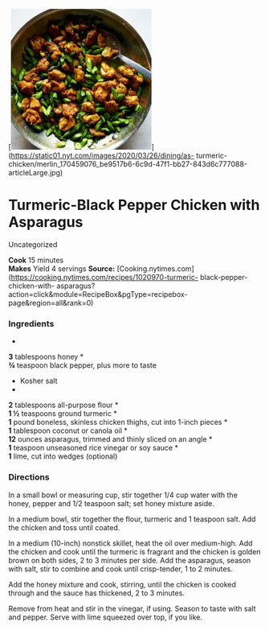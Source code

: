 ﻿

[![](./images/6440b5c8-945b-4d24-9052-328dbbe88f0f.jpg)](https://static01.nyt.com/images/2020/03/26/dining/as-
turmeric-
chicken/merlin_170459076_be9517b6-6c9d-47f1-bb27-843d6c777088-articleLarge.jpg)

#  Turmeric-Black Pepper Chicken with Asparagus

Uncategorized

  
**Cook** 15 minutes  
**Makes** Yield 4 servings
**Source:** [Cooking.nytimes.com](https://cooking.nytimes.com/recipes/1020970-turmeric-
black-pepper-chicken-with-
asparagus?action=click&module=RecipeBox&pgType=recipebox-
page&region=all&rank=0)

###  Ingredients

  *  
**3** tablespoons honey
  *   
**¾** teaspoon black pepper, plus more to taste
  * Kosher salt
  *   
**2** tablespoons all-purpose flour
  *   
**1 ½** teaspoons ground turmeric
  *   
**1** pound boneless, skinless chicken thighs, cut into 1-inch pieces
  *   
**1** tablespoon coconut or canola oil
  *   
**12** ounces asparagus, trimmed and thinly sliced on an angle
  *   
**1** teaspoon unseasoned rice vinegar or soy sauce
  *   
**1** lime, cut into wedges (optional)

###  Directions

In a small bowl or measuring cup, stir together 1/4 cup water with the honey,
pepper and 1/2 teaspoon salt; set honey mixture aside.

In a medium bowl, stir together the flour, turmeric and 1 teaspoon salt. Add
the chicken and toss until coated.

In a medium (10-inch) nonstick skillet, heat the oil over medium-high. Add the
chicken and cook until the turmeric is fragrant and the chicken is golden
brown on both sides, 2 to 3 minutes per side. Add the asparagus, season with
salt, stir to combine and cook until crisp-tender, 1 to 2 minutes.

Add the honey mixture and cook, stirring, until the chicken is cooked through
and the sauce has thickened, 2 to 3 minutes.

Remove from heat and stir in the vinegar, if using. Season to taste with salt
and pepper. Serve with lime squeezed over top, if you like.

